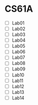 # CS61A

- [ ] Lab01
- [ ] Lab02
- [ ] Lab03
- [ ] Lab04
- [ ] Lab05
- [ ] Lab06
- [ ] Lab07
- [ ] Lab08
- [ ] Lab09
- [ ] Lab10
- [ ] Lab11
- [ ] Lab12
- [ ] Lab13
- [ ] Lab14